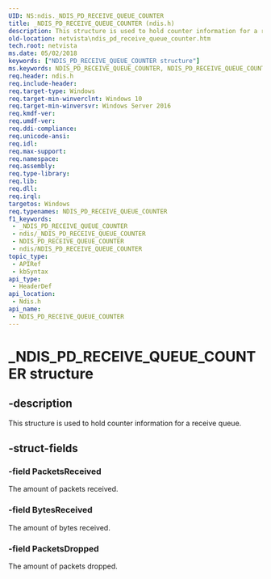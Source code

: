 ```yaml
---
UID: NS:ndis._NDIS_PD_RECEIVE_QUEUE_COUNTER
title: _NDIS_PD_RECEIVE_QUEUE_COUNTER (ndis.h)
description: This structure is used to hold counter information for a receive queue.
old-location: netvista\ndis_pd_receive_queue_counter.htm
tech.root: netvista
ms.date: 05/02/2018
keywords: ["NDIS_PD_RECEIVE_QUEUE_COUNTER structure"]
ms.keywords: NDIS_PD_RECEIVE_QUEUE_COUNTER, NDIS_PD_RECEIVE_QUEUE_COUNTER structure [Network Drivers Starting with Windows Vista], PNDIS_PD_RECEIVE_QUEUE_COUNTER, PNDIS_PD_RECEIVE_QUEUE_COUNTER structure pointer [Network Drivers Starting with Windows Vista], _NDIS_PD_RECEIVE_QUEUE_COUNTER, ndis/NDIS_PD_RECEIVE_QUEUE_COUNTER, ndis/PNDIS_PD_RECEIVE_QUEUE_COUNTER, netvista.ndis_pd_receive_queue_counter
req.header: ndis.h
req.include-header: 
req.target-type: Windows
req.target-min-winverclnt: Windows 10
req.target-min-winversvr: Windows Server 2016
req.kmdf-ver: 
req.umdf-ver: 
req.ddi-compliance: 
req.unicode-ansi: 
req.idl: 
req.max-support: 
req.namespace: 
req.assembly: 
req.type-library: 
req.lib: 
req.dll: 
req.irql: 
targetos: Windows
req.typenames: NDIS_PD_RECEIVE_QUEUE_COUNTER
f1_keywords:
 - _NDIS_PD_RECEIVE_QUEUE_COUNTER
 - ndis/_NDIS_PD_RECEIVE_QUEUE_COUNTER
 - NDIS_PD_RECEIVE_QUEUE_COUNTER
 - ndis/NDIS_PD_RECEIVE_QUEUE_COUNTER
topic_type:
 - APIRef
 - kbSyntax
api_type:
 - HeaderDef
api_location:
 - Ndis.h
api_name:
 - NDIS_PD_RECEIVE_QUEUE_COUNTER
---
```


# _NDIS_PD_RECEIVE_QUEUE_COUNTER structure


## -description

This structure is used to hold counter information for a receive queue.

## -struct-fields

### -field PacketsReceived

The amount of packets received.

### -field BytesReceived

The amount of bytes received.

### -field PacketsDropped

The amount of packets dropped.

